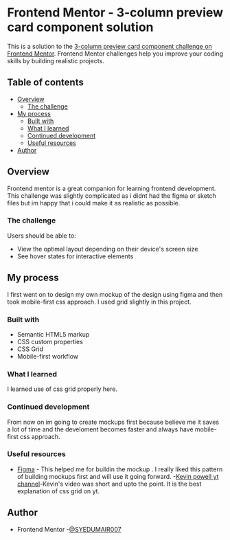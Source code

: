 # Frontend Mentor - 3-column preview card component solution

This is a solution to the [3-column preview card component challenge on Frontend Mentor](https://www.frontendmentor.io/challenges/3column-preview-card-component-pH92eAR2-). Frontend Mentor challenges help you improve your coding skills by building realistic projects. 

## Table of contents

- [Overview](#overview)
  - [The challenge](#the-challenge)
- [My process](#my-process)
  - [Built with](#built-with)
  - [What I learned](#what-i-learned)
  - [Continued development](#continued-development)
  - [Useful resources](#useful-resources)
- [Author](#author)



## Overview
Frontend mentor is a great companion for learning frontend development. This challenge was slightly complicated as i didnt had the figma or sketch files but im happy that i could make it as realistic as possible.
### The challenge

Users should be able to:

- View the optimal layout depending on their device's screen size
- See hover states for interactive elements

## My process
I first went on to design my own mockup of the design using figma and then took mobile-first css approach. I used grid slightly in this project.
### Built with

- Semantic HTML5 markup
- CSS custom properties
- CSS Grid
- Mobile-first workflow

### What I learned
I learned use of css grid properly here.

### Continued development

From now on im going to create mockups first because believe me it saves a lot of time and the develoment becomes faster and always have mobile-first css approach.

### Useful resources

- [Figma](https://www.figma.com) - This helped me for buildin the mockup . I really liked this pattern of building mockups first and will use it going forward.
-[Kevin powell yt channel](https://youtu.be/rg7Fvvl3taU)-Kevin's video was short and upto the point. It is the best explanation of css grid on yt.

## Author
- Frontend Mentor -[@SYEDUMAIR007](https://www.frontendmentor.io/profile/SYEDUMAIR007)


